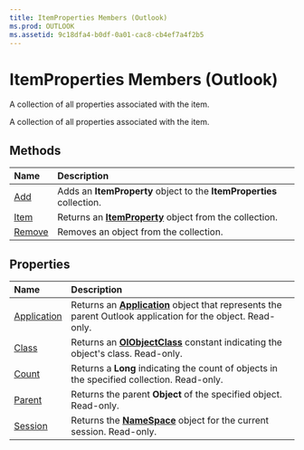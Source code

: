```yaml
---
title: ItemProperties Members (Outlook)
ms.prod: OUTLOOK
ms.assetid: 9c18dfa4-b0df-0a01-cac8-cb4ef7a4f2b5
---
```



# ItemProperties Members (Outlook)
A collection of all properties associated with the item.

A collection of all properties associated with the item.


## Methods



|**Name**|**Description**|
|:-----|:-----|
|[Add](itemproperties-add-method-outlook.md)|Adds an  **ItemProperty** object to the **ItemProperties** collection.|
|[Item](itemproperties-item-method-outlook.md)|Returns an  **[ItemProperty](itemproperty-object-outlook.md)** object from the collection.|
|[Remove](itemproperties-remove-method-outlook.md)|Removes an object from the collection.|

## Properties



|**Name**|**Description**|
|:-----|:-----|
|[Application](itemproperties-application-property-outlook.md)|Returns an  **[Application](application-object-outlook.md)** object that represents the parent Outlook application for the object. Read-only.|
|[Class](itemproperties-class-property-outlook.md)|Returns an  **[OlObjectClass](olobjectclass-enumeration-outlook.md)** constant indicating the object's class. Read-only.|
|[Count](itemproperties-count-property-outlook.md)|Returns a  **Long** indicating the count of objects in the specified collection. Read-only.|
|[Parent](itemproperties-parent-property-outlook.md)|Returns the parent  **Object** of the specified object. Read-only.|
|[Session](itemproperties-session-property-outlook.md)|Returns the  **[NameSpace](namespace-object-outlook.md)** object for the current session. Read-only.|


